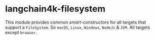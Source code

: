 # langchain4k-filesystem

This module provides common _smart-constructors_ for all targets that support a `FileSystem`.
So `macOS`, `Linux`, `Windows`, `NodeJs` & `JVM`. All targets except `browser`.
